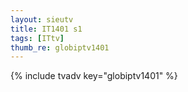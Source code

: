 ```yaml
--- 
layout: sieutv
title: IT1401 s1
tags: [ITtv]
thumb_re: globiptv1401
---
```

{% include tvadv key="globiptv1401" %} 
